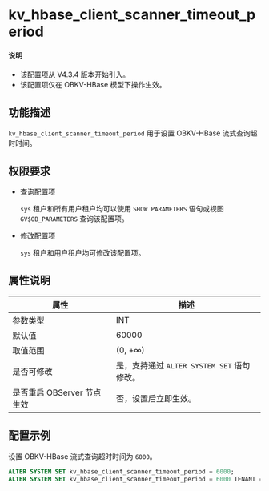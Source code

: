 # kv_hbase_client_scanner_timeout_period

<main id="notice" type='explain'>
  <h4>说明</h4>
  <ul><li>该配置项从 V4.3.4 版本开始引入。</li>
  <li>该配置项仅在 OBKV-HBase 模型下操作生效。</li></ul>
</main>

## 功能描述

`kv_hbase_client_scanner_timeout_period` 用于设置 OBKV-HBase 流式查询超时时间。

## 权限要求

* 查询配置项

  `sys` 租户和所有用户租户均可以使用 `SHOW PARAMETERS` 语句或视图 `GV$OB_PARAMETERS` 查询该配置项。

* 修改配置项

  `sys` 租户和用户租户均可修改该配置项。

## 属性说明

|      **属性**    |   **描述**   |
|------------------|--------------|
| 参数类型             | INT       |
| 默认值               | 60000   |
| 取值范围             | (0, +∞) |
| 是否可修改           | 是，支持通过 `ALTER SYSTEM SET` 语句修改。|
| 是否重启 OBServer 节点生效 | 否，设置后立即生效。  |

## 配置示例

设置 OBKV-HBase 流式查询超时时间为 `6000`。

```sql
ALTER SYSTEM SET kv_hbase_client_scanner_timeout_period = 6000;
ALTER SYSTEM SET kv_hbase_client_scanner_timeout_period = 6000 TENANT = mysql_tenant;
```